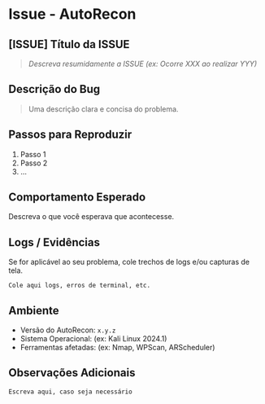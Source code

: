 # Issue - AutoRecon

## [ISSUE] Título da ISSUE
> _Descreva resumidamente a ISSUE (ex: Ocorre XXX ao realizar YYY)_

## Descrição do Bug
> Uma descrição clara e concisa do problema.

## Passos para Reproduzir
1. Passo 1
2. Passo 2
3. ...

## Comportamento Esperado
Descreva o que você esperava que acontecesse.

## Logs / Evidências
Se for aplicável ao seu problema, cole trechos de logs e/ou capturas de tela.

```
Cole aqui logs, erros de terminal, etc.

```

## Ambiente
- Versão do AutoRecon: `x.y.z`
- Sistema Operacional: (ex: Kali Linux 2024.1)
- Ferramentas afetadas: (ex: Nmap, WPScan, ARScheduler)

## Observações Adicionais

```
Escreva aqui, caso seja necessário

```

